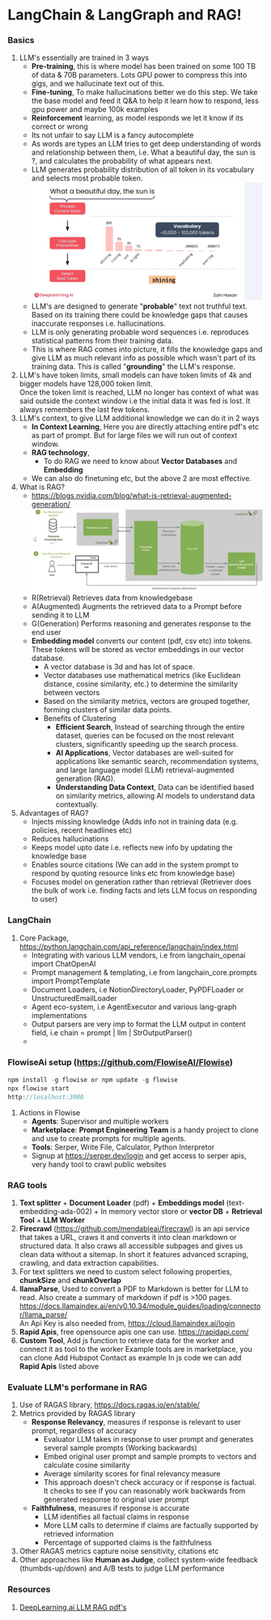 # LangChain & LangGraph and RAG!

### Basics 
1. LLM's essentially are trained in 3 ways
   - **Pre-training**, this is where model has been trained on some 100 TB of data & 70B parameters. Lots GPU power to compress this into gigs, and we hallucinate text out of this. 
   - **Fine-tuning**, To make hallucinations better we do this step. We take the base model and feed it Q&A to help it learn how to respond, less gpu power and maybe 100k examples
   - **Reinforcement** learning, as model responds we let it know if its correct or wrong
   - Its not unfair to say LLM is a fancy autocomplete
   - As words are types an LLM tries to get deep understanding of words and relationship between them, i.e. What a beautiful day, the sun is ?, and calculates the probability of what appears next. 
   - LLM generates probability distribution of all token in its vocabulary and selects most probable token. 
    ![LLM Probability Dist](../docs/content/imgs/workflow/llm-probability-distrib.png)
   - LLM's are designed to generate "**probable**" text not truthful text. Based on its training there could be knowledge gaps that causes inaccurate responses i.e. hallucinations.
   - LLM is only generating probable word sequences i.e. reproduces statistical patterns from their training data. 
   - This is where RAG comes into picture, it fills the knowledge gaps and give LLM as much relevant info as possible which wasn't part of its training data. This is called "**grounding**" the LLM's response.
2. LLM's have token limits, small models can have token limits of 4k and bigger models have 128,000 token limit.  
   Once the token limit is reached, LLM no longer has context of what was said outside the context window i.e the initial data it was fed is lost. It always remembers the last few tokens. 
3. LLM's context, to give LLM additional knowledge we can do it in 2 ways
   - **In Context Learning**, Here you are directly attaching entire pdf's etc as part of prompt. But for large files we will run out of context window. 
   - **RAG technology**,
     - To do RAG we need to know about **Vector Databases** and **Embedding**
   - We can also do finetuning etc, but the above 2 are most effective.
4. What is RAG?
   - https://blogs.nvidia.com/blog/what-is-retrieval-augmented-generation/
     ![RAG Workflow](../docs/content/imgs/workflow/rag-basic-workflow.png)
   - R(Retrieval) Retrieves data from knowledgebase
   - A(Augmented) Augments the retrieved data to a Prompt before sending it to LLM
   - G(Generation) Performs reasoning and generates response to the end user
   - **Embedding model** converts our content (pdf, csv etc) into tokens. These tokens will be stored as vector embeddings in our vector database. 
     - A vector database is 3d and has lot of space.
     - Vector databases use mathematical metrics (like Euclidean distance, cosine similarity, etc.) to determine the similarity between vectors
     - Based on the similarity metrics, vectors are grouped together, forming clusters of similar data points.
     - Benefits of Clustering
       - **Efficient Search**,  Instead of searching through the entire dataset, queries can be focused on the most relevant clusters, significantly speeding up the search process.
       - **AI Applications**, Vector databases are well-suited for applications like semantic search, recommendation systems, and large language model (LLM) retrieval-augmented generation (RAG).
       - **Understanding Data Context**, Data can be identified based on similarity metrics, allowing AI models to understand data contextually.
5. Advantages of RAG?
   - Injects missing knowledge (Adds info not in training data (e.g. policies, recent headlines etc)
   - Reduces hallucinations
   - Keeps model upto date i.e. reflects new info by updating the knowledge base
   - Enables source citations (We can add in the system prompt to respond by quoting resource links etc from knowledge base)
   - Focuses model on generation rather than retrieval (Retriever does the bulk of work i.e. finding facts and lets LLM focus on responding to user)


### LangChain
1. Core Package, https://python.langchain.com/api_reference/langchain/index.html
    - Integrating with various LLM vendors, i.e from langchain_openai import ChatOpenAI
    - Prompt management & templating, i.e from langchain_core.prompts import PromptTemplate
    - Document Loaders, i.e NotionDirectoryLoader, PyPDFLoader or UnstructuredEmailLoader
    - Agent eco-system, i.e AgentExecutor and various lang-graph implementations
    - Output parsers are very imp to format the LLM output in content field, i.e chain = prompt | llm | StrOutputParser()
    - 

### FlowiseAi setup (https://github.com/FlowiseAI/Flowise)
```javascript
npm install -g flowise or npm update -g flowise
npx flowise start
http://localhost:3000
```
1. Actions in Flowise
   - **Agents**: Supervisor and multiple workers
   - **Marketplace**: **Prompt Engineering Team** is a handy project to clone and use to create prompts for multiple agents. 
   - **Tools**: Serper, Write File, Calculator, Python Interpretor
   - Signup at https://serper.dev/login and get access to serper apis, very handy tool to crawl public websites

### RAG tools
1. **Text splitter** + **Document Loader** (pdf) + **Embeddings model** (text-embedding-ada-002) + In memory vector store or **vector DB** + **Retrieval Tool** + **LLM Worker**
2. **Firecrawl** (https://github.com/mendableai/firecrawl) is an api service that takes a URL, craws it and converts it into clean markdown or structured data.
    It also craws all accessible subpages and gives us clean data without a sitemap. 
    In short it features advanced scraping, crawling, and data extraction capabilities.
3. For text splitters we need to custom select following properties, **chunkSize** and **chunkOverlap**
4. **llamaParse**, Used to convert a PDF to Markdown is better for LLM to read. Also create a summary of markdown if pdf is >100 pages. 
   https://docs.llamaindex.ai/en/v0.10.34/module_guides/loading/connector/llama_parse/  
   An Api Key is also needed from, https://cloud.llamaindex.ai/login
5. **Rapid Apis**, free opensource apis one can use. https://rapidapi.com/
6. **Custom Tool**, Add js function to retrieve data for the worker and connect it as tool to the worker
    Example tools are in marketplace, you can clone Add Hubspot Contact as example
    In js code we can add **Rapid Apis** listed above

### Evaluate LLM's performane in RAG
1. Use of RAGAS library, https://docs.ragas.io/en/stable/
2. Metrics provided by RAGAS library
   - **Response Relevancy**, measures if response is relevant to user prompt, regardless of accuracy
     - Evaluator LLM takes in response to user prompt and generates several sample prompts (Working backwards)
     - Embed original user prompt and sample prompts to vectors and calculate cosine similarity
     - Average similarity scores for final relevancy measure
     - This approach doesn't check accuracy or if response is factual. It checks to see if you can reasonably work backwards from generated response to original user prompt
   - **Faithfulness**, measures if response is accurate 
     - LLM identifies all factual claims in response
     - More LLM calls to determine if claims are factually supported by retrieved information
     - Percentage of supported claims is the faithfulness
3. Other RAGAS metrics capture noise sensitivity, citations etc
4. Other approaches like **Human as Judge**, collect system-wide feedback (thumbds-up/down) and A/B tests to judge LLM performance

### Resources
1. [DeepLearning.ai LLM RAG pdf's](https://community.deeplearning.ai/t/rag-lecture-notes/852809)
